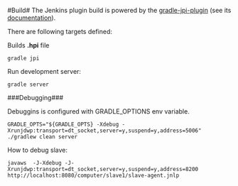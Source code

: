#Build#
The Jenkins plugin build is powered by the <a href="https://github.com/jenkinsci/gradle-jpi-plugin">gradle-jpi-plugin</a> (see its <a href="https://wiki.jenkins-ci.org/display/JENKINS/Gradle+JPI+Plugin">documentation</a>).

There are following targets defined:

Builds **.hpi** file

    gradle jpi

Run development server:

    gradle server

###Debugging###

Debuggins is configured with GRADLE_OPTIONS env variable.

    GRADLE_OPTS="${GRADLE_OPTS} -Xdebug -Xrunjdwp:transport=dt_socket,server=y,suspend=y,address=5006" ./gradlew clean server


How to debug slave:

    javaws  -J-Xdebug -J-Xrunjdwp:transport=dt_socket,server=y,suspend=y,address=8200 http://localhost:8080/computer/slave1/slave-agent.jnlp


